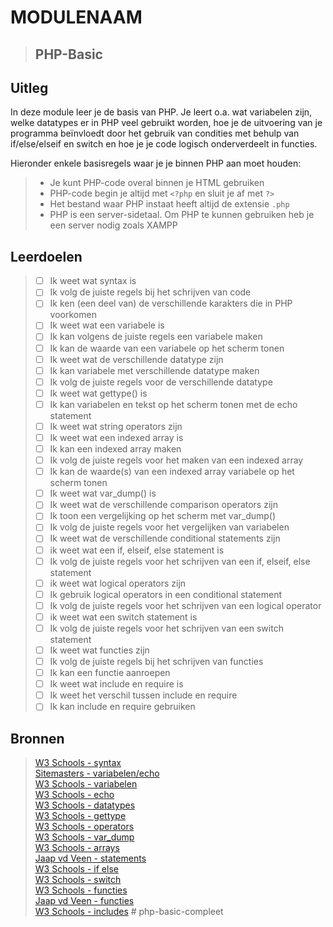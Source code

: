 
# MODULENAAM

>## PHP-Basic

## Uitleg

In deze module leer je de basis van PHP. Je leert o.a. wat variabelen zijn, welke datatypes er in PHP veel gebruikt worden, hoe je de uitvoering van je programma beïnvloedt door het gebruik van condities met behulp van if/else/elseif en switch en hoe je je code logisch onderverdeelt in functies.

Hieronder enkele basisregels waar je je binnen PHP aan moet houden:
>* Je kunt PHP-code overal binnen je HTML gebruiken
>* PHP-code begin je altijd met `<?php` en sluit je af met `?>`  
>* Het bestand waar PHP instaat heeft altijd de extensie `.php`
>* PHP is een server-sidetaal. Om PHP te kunnen gebruiken heb je een server nodig zoals XAMPP

## Leerdoelen
>* [ ] Ik weet wat syntax is
>* [ ] Ik volg de juiste regels bij het schrijven van code
>* [ ] Ik ken (een deel van) de verschillende karakters die in PHP voorkomen
>* [ ] Ik weet wat een variabele is
>* [ ] Ik kan volgens de juiste regels een variabele maken
>* [ ] Ik kan de waarde van een variabele op het scherm tonen
>* [ ] Ik weet wat de verschillende datatype zijn
>* [ ] Ik kan variabele met verschillende datatype maken
>* [ ] Ik volg de juiste regels voor de verschillende datatype
>* [ ] Ik weet wat gettype() is
>* [ ] Ik kan variabelen en tekst op het scherm tonen met de echo statement
>* [ ] Ik weet wat string operators zijn
>* [ ] Ik weet wat een indexed array is
>* [ ] Ik kan een indexed array maken
>* [ ] Ik volg de juiste regels voor het maken van een indexed array
>* [ ] Ik kan de waarde(s) van een indexed array variabele op het scherm tonen
>* [ ] Ik weet wat var_dump() is
>* [ ] Ik weet wat de verschillende comparison operators zijn
>* [ ] Ik toon een vergelijking op het scherm met var_dump()
>* [ ] Ik volg de juiste regels voor het vergelijken van variabelen
>* [ ] Ik weet wat de verschillende conditional statements zijn
>* [ ] ik weet wat een if, elseif, else statement is
>* [ ] Ik volg de juiste regels voor het schrijven van een if, elseif, else statement
>* [ ] ik weet wat logical operators zijn
>* [ ] Ik gebruik logical operators in een conditional statement
>* [ ] Ik volg de juiste regels voor het schrijven van een logical operator
>* [ ] ik weet wat een switch statement is
>* [ ] Ik volg de juiste regels voor het schrijven van een switch statement
>* [ ] Ik weet wat functies zijn
>* [ ] Ik volg de juiste regels bij het schrijven van functies
>* [ ] Ik kan een functie aanroepen
>* [ ] Ik weet wat include en require is
>* [ ] Ik weet het verschil tussen include en require
>* [ ] Ik kan include en require gebruiken

## Bronnen
>[W3 Schools - syntax](https://www.w3schools.com/PHP/php_syntax.asp)  
>[Sitemasters - variabelen/echo](http://www.sitemasters.be/tutorials/1/1/3/PHP/Variabelen_in_PHP#wat)  
>[W3 Schools - variabelen](https://www.w3schools.com/php/php_variables.asp)  
>[W3 Schools - echo](https://www.w3schools.com/php/php_echo_print.asp)  
>[W3 Schools - datatypes](https://www.w3schools.com/PHP/php_datatypes.asp)  
>[W3 Schools - gettype](https://www.w3schools.com/php/func_var_gettype.asp)  
>[W3 Schools - operators](https://www.w3schools.com/php/php_operators.asp)  
>[W3 Schools - var_dump](https://www.w3schools.com/php/func_var_var_dump.asp)  
>[W3 Schools - arrays](https://www.w3schools.com/PHP/php_arrays.asp)  
>[Jaap vd Veen - statements](https://phpbasis.jaapvdveen.nl/basiscursus-php/les-2-inleiding-statements/)    
>[W3 Schools - if else](https://www.w3schools.com/php/php_if_else.asp)  
>[W3 Schools - switch](https://www.w3schools.com/php/php_switch.asp)  
>[W3 Schools - functies](https://www.w3schools.com/php/php_functions.asp)  
>[Jaap vd Veen - functies](https://phpbasis.jaapvdveen.nl/basiscursus-php/les-3-inleiding-functies/)  
>[W3 Schools - includes](https://www.w3schools.com/php/php_includes.asp)
#   p h p - b a s i c - c o m p l e e t  
 